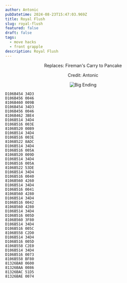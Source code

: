```yaml
---
author: Antonic
pubDatetime: 2024-08-23T15:47:03.969Z
title: Royal Flush
slug: royal-flush
featured: false
draft: false
tags:
  - move hacks
  - front grapple
description: Royal Flush
---
```

<center>
Replaces: Fireman's Carry to Pancake <p>
Credit: Antonic

![Big Ending](../assets/royal-flush.gif)
</center>

```text
D106B454 34D3
D106B456 0046
8106B460 009B
D106B454 34D3
D106B456 0046
8106B462 3BE4
D106B514 34D4
D106B516 003E
8106B520 00B9
D106B514 34D4
D106B516 003E
8106B522 8ADC
D106B514 34D4
D106B516 005A
8106B520 009D
D106B514 34D4
D106B516 005A
8106B522 53DE
D106B514 34D4
D106B516 0040
8106B560 4260
D106B514 34D4
D106B516 0041
8106B560 4280
D106B514 34D4
D106B516 0042
8106B560 4280
D106B514 34D4
D106B516 005D
8106B560 3F80
D106B514 34D4
D106B516 005C
8106B558 C2D0
D106B514 34D4
D106B516 005D
8106B558 C2E0
D106B514 34D4
D106B516 0073
8106B558 BF80
81326BA8 0600
81326BAA 0086
81326BAC 51D5
81326BAE 0074
```
